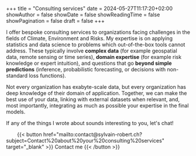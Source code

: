 +++
title = "Consulting services"
date = 2024-05-27T11:17:20+02:00
showAuthor = false
showDate = false
showReadingTime = false
showPagination  = false
draft = false
+++

I offer bespoke consulting services to organizations facing challenges in the fields of Climate, Environment and Risks. My expertise is on applying statistics and data science to problems which out-of-the-box tools cannot address. These typically involve **complex data** (for example geospatial data, remote sensing or time series), **domain expertise** (for example risk knowledge or expert intuition), and questions that go **beyond simple predictions** (inference, probabilistic forecasting, or decisions with non-standard loss functions).

Not every organization has exabyte-scale data, but every organization has deep knowledge of their domain of application. Together, we can make the best use of your data, linking with external datasets when relevant, and, most importantly, integrating as much as possible your expertise in the final models.

If any of the things I wrote about sounds interesting to you, let's chat!



<span style="margin-left: 30px;">
{{< button href="mailto:contact@sylvain-robert.ch?subject=Contact%20about%20your%20consulting%20services" target="_blank" >}} Contact me {{< /button >}}
</span>
